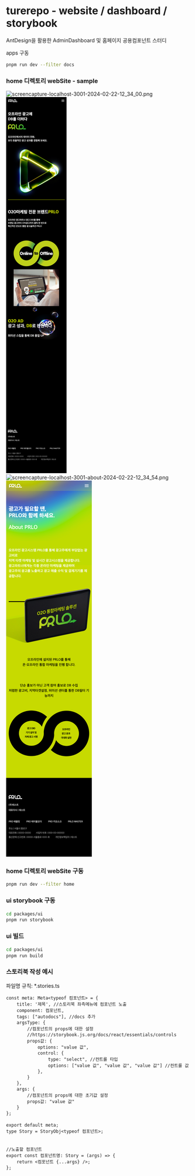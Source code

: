 # turerepo - website / dashboard / storybook

AntDesign을 활용한 AdminDashboard 및 홈페이지 공용컴포넌트 스터디

apps 구동
```bash
pnpm run dev --filter docs
```


### home 디렉토리 webSite - sample
![screencapture-localhost-3001-2024-02-22-12_34_00.png](screencapture%2Fscreencapture-localhost-3001-2024-02-22-12_34_00.png)
![screencapture-localhost-3001-2024-02-22-12_34_30.png](screencapture%2Fscreencapture-localhost-3001-2024-02-22-12_34_30.png)
![screencapture-localhost-3001-about-2024-02-22-12_34_54.png](screencapture%2Fscreencapture-localhost-3001-about-2024-02-22-12_34_54.png)
![screencapture-localhost-3001-about-2024-02-22-12_35_11.png](screencapture%2Fscreencapture-localhost-3001-about-2024-02-22-12_35_11.png)

### home 디렉토리 webSite 구동
```bash
pnpm run dev --filter home
```


### ui storybook 구동
```bash
cd packages/ui
pnpm run storybook
```


### ui 빌드
```bash
cd packages/ui
pnpm run build
```



### 스토리북 작성 예시
파일명 규칙: *.stories.ts
```tsx
const meta: Meta<typeof 컴포넌트> = {
    title: '제목', //스토리북 좌측메뉴에 컴포넌트 노출
    component: 컴포넌트, 
    tags: ["autodocs"], //docs 추가
    argsType: {
        //컴포넌트의 props에 대한 설정
        //https://storybook.js.org/docs/react/essentials/controls
        props값: {
            options: "value 값",
            control: {
                type: "select", //컨트롤 타입
                options: ["value 값", "value 값", "value 값"] //컨트롤 값
            },
        }
    },
    args: {
        //컴포넌트의 props에 대한 초기값 설정
        props값: "value 값"
    }
};

export default meta;
type Story = StoryObj<typeof 컴포넌트>;


//노출할 컴포넌트
export const 컴포넌트명: Story = (args) => {
    return <컴포넌트 {...args} />;
};
```